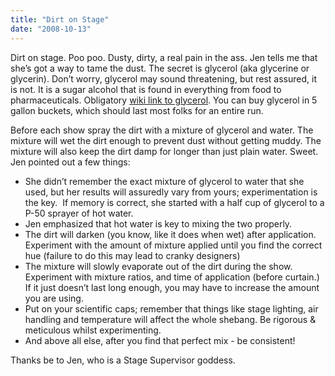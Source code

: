 ```yaml
---
title: "Dirt on Stage"
date: "2008-10-13"
---
```


Dirt on stage. Poo poo. Dusty, dirty, a real pain in the ass. Jen tells me that she’s got a way to tame the dust. The secret is glycerol (aka glycerine or glycerin). Don’t worry, glycerol may sound threatening, but rest assured, it is not. It is a sugar alcohol that is found in everything from food to pharmaceuticals. Obligatory [wiki link to glycerol](http://en.wikipedia.org/wiki/Glycerol). You can buy glycerol in 5 gallon buckets, which should last most folks for an entire run.

Before each show spray the dirt with a mixture of glycerol and water. The mixture will wet the dirt enough to prevent dust without getting muddy. The mixture will also keep the dirt damp for longer than just plain water. Sweet. Jen pointed out a few things:

- She didn’t remember the exact mixture of glycerol to water that she used, but her results will assuredly vary from yours; experimentation is the key.  If memory is correct, she started with a half cup of glycerol to a P-50 sprayer of hot water.
- Jen emphasized that hot water is key to mixing the two properly.
- The dirt will darken (you know, like it does when wet) after application. Experiment with the amount of mixture applied until you find the correct hue (failure to do this may lead to cranky designers)
- The mixture will slowly evaporate out of the dirt during the show. Experiment with mixture ratios, and time of application (before curtain.) If it just doesn’t last long enough, you may have to increase the amount you are using.
- Put on your scientific caps; remember that things like stage lighting, air handling and temperature will affect the whole shebang. Be rigorous & meticulous whilst experimenting.
- And above all else, after you find that perfect mix - be consistent!

Thanks be to Jen, who is a Stage Supervisor goddess.

